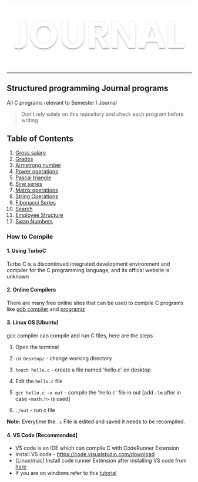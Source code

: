 ![Header](/src/images/header.png)

---

## Structured programming Journal programs

All C programs relevant to Semester I Journal

>Don't rely solely on this repository and check each program before writing

## Table of Contents

1. [ Gross salary](/salary/explaination.md)
2. [ Grades](/grades/explaination.md)
3. [ Armstrong number](/armstrongNumber/explaination.md)
4. [ Power operations](/powerOperations/explaination.md)
5. [ Pascal triangle](/pascalsTriangle/explaination.md)
6. [Sine series](/sineSeries/explaination.md)
7. [Matrix operations](/matrices/explaination.md)
8. [String Operations](/stringManipulation/explaination.md)
9. [Fibonacci Series](fibonacci/explaination.md)
10. [Search](search/explaination.md)
11. [Employee Structure](employee/explaination.md)
12. [Swap Numbers](swap/explaination.md)
    <br>

### How to Compile

#### 1. Using TurboC

Turbo C is a discontinued integrated development environment and compiler for the C programming language, and its offical website is unknown

#### 2. Online Compilers

There are many free online sites that can be used to compile C programs like [gdb compiler](https://www.onlinegdb.com/online_c_compiler) and [programiz](https://www.programiz.com/c-programming/online-compiler/)

#### 3. Linux OS [Ubuntu]

gcc compiler can compile and run C files, here are the steps

1. Open the terminal

2. `cd Desktop/` - change working directory

3. `touch hello.c` - create a file named 'hello.c' on desktop

4. Edit the `hello.c` file

5. `gcc hello.c -o out` - compile the 'hello.c' file in out [add `-lm` after in case `<math.h>` is used]

6. `./out` - run c file

**Note:** Everytime the `.c` File is edited and saved it needs to be recompiled.

#### 4. VS Code [Recommended]

- VS code is an IDE which can compile C with CodeRunner Extension
- Install VS code - https://code.visualstudio.com/download
- [Linux/mac] Install code runner Extension after installing VS code from [here](https://marketplace.visualstudio.com/items?itemName=formulahendry.code-runner)
- If you are on windows refer to this [tutorial](https://www.youtube.com/watch?v=oaebkkOP2Qg)

<!-- OUTPUT FILES CREATION -->
<!-- [https://carbon.now.sh/?bg=rgba%2874%2C144%2C226%2C0%29&t=vscode&wt=bw&l=powershell&width=489&ds=false&dsyoff=20px&dsblur=68px&wc=false&wa=false&pv=25px&ph=56px&ln=false&fl=1&fm=Hack&fs=15.5px&lh=134%25&si=false&es=2x&wm=false&code=Enter%2520a%2520String%253A%2520hELLOwORLD...%250A%250AOriginal%2520String%253A%2520hELLOwORLD...%250AModified%2520String%253A%2520HelloWorld%252C%252C%252C%250A] -->
